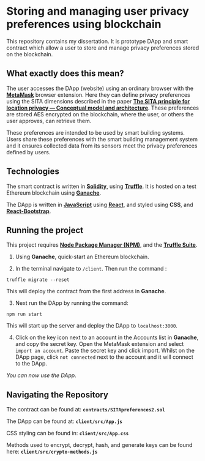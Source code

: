 # Storing and managing user privacy preferences using blockchain
This repository contains my dissertation. It is prototype DApp and smart contract which allow a user to store and manage privacy preferences stored on the blockchain.

## What exactly does this mean?
The user accesses the DApp (website) using an ordinary browser with the [**MetaMask**](https://metamask.io/) browser extension. Here they can define privacy preferences using the SITA dimensions described in the paper  [**The SITA principle for location privacy — Conceptual model and architecture**](https://www.researchgate.net/publication/286760053_The_SITA_principle_for_location_privacy_-_Conceptual_model_and_architecture). These preferences are stored AES encrypted on the blockchain, where the user, or others the user approves, can retrieve them.

These preferences are intended to be used by smart building systems. Users share these preferences with the smart building management system and it ensures collected data from its sensors meet the privacy preferences defined by users.

## Technologies
The smart contract is written in [**Solidity**](https://docs.soliditylang.org/en/v0.8.13/), using [**Truffle**](https://trufflesuite.com/truffle/). It is hosted on a test Ethereum blockchain using [**Ganache**](https://trufflesuite.com/ganache/).

The DApp is written in [**JavaScript**](https://www.javascript.com/) using [**React**](https://reactjs.org/), and styled using **CSS**, and [**React-Bootstrap**](https://react-bootstrap.github.io/).

## Running the project
This project requires [**Node Package Manager (NPM)**](https://www.npmjs.com/), and the [**Truffle Suite**](https://trufflesuite.com/).

1. Using **Ganache**, quick-start an Ethereum blockchain.

2. In the terminal navigate to `/client`. Then run the command :

  `truffle migrate --reset`

This will deploy the contract from the first address in **Ganache**.

3. Next run the DApp by running the command:

`npm run start`

This will start up the server and deploy the DApp to `localhost:3000`.

4. Click on the key icon next to an account in the Accounts list in **Ganache**, and copy the secret key. Open the MetaMask extension and select `import an account`. Paste the secret key and click import. Whilst on the DApp page, click `not connected` next to the account and it will connect to the DApp.

*You can now use the DApp*.

## Navigating the Repository

The contract can be found at:
**`contracts/SITApreferences2.sol`**

The DApp can be found at:
**`client/src/App.js`**

CSS styling can be found in:
**`client/src/App.css`**

Methods used to encrypt, decrypt, hash, and generate keys can be found here:
**`client/src/crypto-methods.js`**
